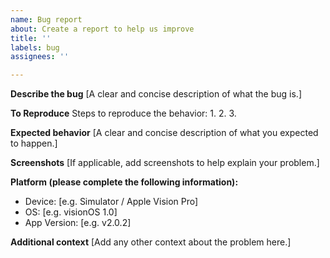 ```yaml
---
name: Bug report
about: Create a report to help us improve
title: ''
labels: bug
assignees: ''

---
```


**Describe the bug**
[A clear and concise description of what the bug is.]

**To Reproduce**
Steps to reproduce the behavior:
1. 
2. 
3. 

**Expected behavior**
[A clear and concise description of what you expected to happen.]

**Screenshots**
[If applicable, add screenshots to help explain your problem.]

**Platform (please complete the following information):**
- Device: [e.g. Simulator / Apple Vision Pro] 
- OS: [e.g. visionOS 1.0]
- App Version: [e.g. v2.0.2]

**Additional context**
[Add any other context about the problem here.]
